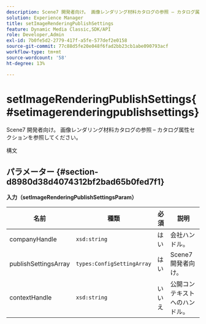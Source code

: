 ```yaml
---
description: Scene7 開発者向け。 画像レンダリング材料カタログの参照 – カタログ属性セクションを参照してください。
solution: Experience Manager
title: setImageRenderingPublishSettings
feature: Dynamic Media Classic,SDK/API
role: Developer,Admin
exl-id: 7b0fe5d2-2779-417f-a5fe-577def2e0158
source-git-commit: 77c88d5fe20e048f6fad2bb23cb1abe090793acf
workflow-type: tm+mt
source-wordcount: '58'
ht-degree: 13%

---
```


# setImageRenderingPublishSettings{#setimagerenderingpublishsettings}

Scene7 開発者向け。 画像レンダリング材料カタログの参照 – カタログ属性セクションを参照してください。

構文

## パラメーター {#section-d8980d38d4074312bf2bad65b0fed7f1}

**入力（setImageRenderingPublishSettingsParam）**

| 名前 | 種類 | 必須 | 説明 |
|---|---|---|---|
| companyHandle | `xsd:string` | はい | 会社ハンドル。 |
| publishSettingsArray | `types:ConfigSettingArray` | はい | Scene7 開発者向け。 |
| contextHandle | `xsd:string` | いいえ | 公開コンテキストへのハンドル。 |
